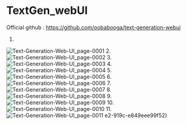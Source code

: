 # TextGen_webUI

Official github : https://github.com/oobabooga/text-generation-webui

1.
![Text-Generation-Web-UI_page-0001](https://github.com/Rakib-data-scientist/TextGen_webUI/assets/137823730/c39c9cb6-0cd3-408d-b32b-66af6b208ed4)
2.
![Text-Generation-Web-UI_page-0002](https://github.com/Rakib-data-scientist/TextGen_webUI/assets/137823730/b994f003-fcda-471c-8d32-64cb5c59dfe0)
3.
![Text-Generation-Web-UI_page-0003](https://github.com/Rakib-data-scientist/TextGen_webUI/assets/137823730/e887d7a4-dc37-44fa-9fdf-5c5949146cdc)
4.
![Text-Generation-Web-UI_page-0004](https://github.com/Rakib-data-scientist/TextGen_webUI/assets/137823730/1266d1d9-cfc1-4575-9afc-440ffa53b96f)
5.
![Text-Generation-Web-UI_page-0005](https://github.com/Rakib-data-scientist/TextGen_webUI/assets/137823730/2f6132d0-7e16-4f73-82c2-2e57eb14a2b5)
6.
![Text-Generation-Web-UI_page-0006](https://github.com/Rakib-data-scientist/TextGen_webUI/assets/137823730/e4d72d3d-ba8e-4be7-aae3-a9b42a596d84)
7.
![Text-Generation-Web-UI_page-0007](https://github.com/Rakib-data-scientist/TextGen_webUI/assets/137823730/e28f42a6-7846-4e53-9a1c-6c20d90d52fc)
8.
![Text-Generation-Web-UI_page-0008](https://github.com/Rakib-data-scientist/TextGen_webUI/assets/137823730/23023e0d-2ab7-4d04-9499-3dd169fa1683)
9.
![Text-Generation-Web-UI_page-0009](https://github.com/Rakib-data-scientist/TextGen_webUI/assets/137823730/810e2eba-365a-4f04-aba6-80e6fbbd5e4b)
10.
![Text-Generation-Web-UI_page-0010](https://github.com/Rakib-data-scientist/TextGen_webUI/assets/137823730/4ccc1ff6-1198-4c5d-81c0-1969c8153f6f)
11.
![Text-Generation-Web-UI_page-0011](https://github.com/Rakib-data-scientist/TextGen_webUI/assets/137823730/12bbe825-dc00-431b-ab96-62784f7b938d)
e2-919c-e849eee99f52)
